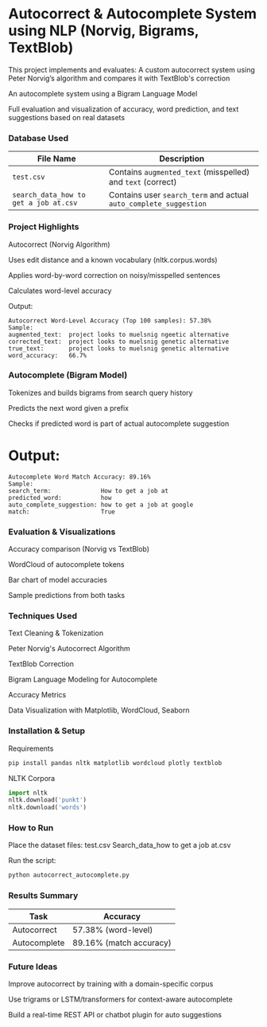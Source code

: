 # Autocorrect & Autocomplete System using NLP (Norvig, Bigrams, TextBlob)
This project implements and evaluates:
A custom autocorrect system using Peter Norvig’s algorithm and compares it with TextBlob's correction

An autocomplete system using a Bigram Language Model

Full evaluation and visualization of accuracy, word prediction, and text suggestions based on real datasets

### Database Used
| File Name                             | Description                                                       |
| ------------------------------------- | ----------------------------------------------------------------- |
| `test.csv`                            | Contains `augmented_text` (misspelled) and `text` (correct)       |
| `search_data_how to get a job at.csv` | Contains user `search_term` and actual `auto_complete_suggestion` |


### Project Highlights
Autocorrect (Norvig Algorithm)

Uses edit distance and a known vocabulary (nltk.corpus.words)

Applies word-by-word correction on noisy/misspelled sentences

Calculates word-level accuracy

Output:
```vbnet
Autocorrect Word-Level Accuracy (Top 100 samples): 57.38%
Sample:
augmented_text:  project looks to muelsnig ngeetic alternative
corrected_text:  project looks to muelsnig genetic alternative
true_text:       project looks to muelsnig genetic alternative
word_accuracy:   66.7%
```

### Autocomplete (Bigram Model)
Tokenizes and builds bigrams from search query history

Predicts the next word given a prefix

Checks if predicted word is part of actual autocomplete suggestion

# Output:

```vbnet
Autocomplete Word Match Accuracy: 89.16%
Sample:
search_term:              How to get a job at
predicted_word:           how
auto_complete_suggestion: how to get a job at google
match:                    True
```

### Evaluation & Visualizations
Accuracy comparison (Norvig vs TextBlob)

WordCloud of autocomplete tokens

Bar chart of model accuracies

Sample predictions from both tasks

### Techniques Used
Text Cleaning & Tokenization

Peter Norvig's Autocorrect Algorithm

TextBlob Correction

Bigram Language Modeling for Autocomplete

Accuracy Metrics

Data Visualization with Matplotlib, WordCloud, Seaborn

### Installation & Setup
Requirements
```bash
pip install pandas nltk matplotlib wordcloud plotly textblob
```

NLTK Corpora
```python
import nltk
nltk.download('punkt')
nltk.download('words')
```

### How to Run
Place the dataset files: 
test.csv
Search_data_how to get a job at.csv

Run the script:
```bash
python autocorrect_autocomplete.py
```

### Results Summary
| Task         | Accuracy                |
| ------------ | ----------------------- |
| Autocorrect  | 57.38% (word-level)     |
| Autocomplete | 89.16% (match accuracy) |

### Future Ideas
Improve autocorrect by training with a domain-specific corpus

Use trigrams or LSTM/transformers for context-aware autocomplete

Build a real-time REST API or chatbot plugin for auto suggestions
